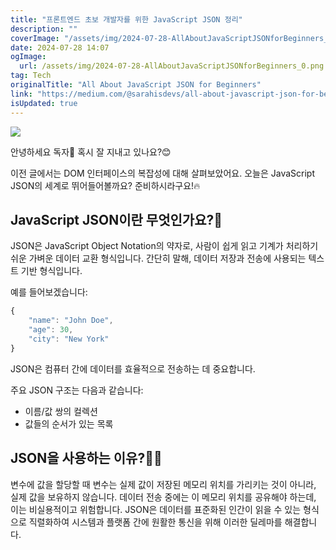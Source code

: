 ```yaml
---
title: "프론트엔드 초보 개발자를 위한 JavaScript JSON 정리"
description: ""
coverImage: "/assets/img/2024-07-28-AllAboutJavaScriptJSONforBeginners_0.png"
date: 2024-07-28 14:07
ogImage: 
  url: /assets/img/2024-07-28-AllAboutJavaScriptJSONforBeginners_0.png
tag: Tech
originalTitle: "All About JavaScript JSON for Beginners"
link: "https://medium.com/@sarahisdevs/all-about-javascript-json-for-beginners-72346b9d5063"
isUpdated: true
---
```






<img src="/assets/img/2024-07-28-AllAboutJavaScriptJSONforBeginners_0.png" />

안녕하세요 독자👋 혹시 잘 지내고 있나요?😊

이전 글에서는 DOM 인터페이스의 복잡성에 대해 살펴보았어요. 오늘은 JavaScript JSON의 세계로 뛰어들어볼까요? 준비하시라구요!🔥

## JavaScript JSON이란 무엇인가요?🤔

<div class="content-ad"></div>

JSON은 JavaScript Object Notation의 약자로, 사람이 쉽게 읽고 기계가 처리하기 쉬운 가벼운 데이터 교환 형식입니다. 간단히 말해, 데이터 저장과 전송에 사용되는 텍스트 기반 형식입니다.

예를 들어보겠습니다:

```js
{
    "name": "John Doe",
    "age": 30,
    "city": "New York"
}
```

JSON은 컴퓨터 간에 데이터를 효율적으로 전송하는 데 중요합니다.

<div class="content-ad"></div>

주요 JSON 구조는 다음과 같습니다:

- 이름/값 쌍의 컬렉션
- 값들의 순서가 있는 목록

## JSON을 사용하는 이유?🤷‍♂️

변수에 값을 할당할 때 변수는 실제 값이 저장된 메모리 위치를 가리키는 것이 아니라, 실제 값을 보유하지 않습니다. 데이터 전송 중에는 이 메모리 위치를 공유해야 하는데, 이는 비실용적이고 위험합니다. JSON은 데이터를 표준화된 인간이 읽을 수 있는 형식으로 직렬화하여 시스템과 플랫폼 간에 원활한 통신을 위해 이러한 딜레마를 해결합니다.